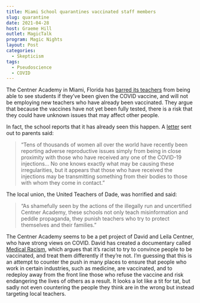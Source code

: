```yaml
---
title: Miami School quarantines vaccinated staff members
slug: quarantine
date: 2021-04-28
host: Graeme Hill
outlet: MagicTalk
program: Magic Nights
layout: Post
categories:
  - Skepticism
tags:
  - Pseudoscience
  - COVID
---
```


The Centner Academy in Miami, Florida has [barred its teachers](https://www.bbc.com/news/world-us-canada-56905752) from being able to see students if they’ve been given the COVID vaccine, and will not be employing new teachers who have already been vaccinated. They argue that because the vaccines have not yet been fully tested, there is a risk that they could have unknown issues that may affect other people.

In fact, the school reports that it has already seen this happen. A [letter](https://miami.cbslocal.com/2021/04/27/baffling-parents-confused-centner-academy-not-employee-people-vaccinated/) sent out to parents said:

> “Tens of thousands of women all over the world have recently been reporting adverse reproductive issues simply from being in close proximity with those who have received any one of the COVID-19 injections… No one knows exactly what may be causing these irregularities, but it appears that those who have received the injections may be transmitting something from their bodies to those with whom they come in contact.”

The local union, the United Teachers of Dade, was horrified and said:

> “As shamefully seen by the actions of the illegally run and uncertified Centner Academy, these schools not only teach misinformation and peddle propaganda, they punish teachers who try to protect themselves and their families.”

The Centner Academy seems to be a pet project of David and Leila Centner, who have strong views on COVID. David has created a documentary called [Medical Racism](https://medicalracism.childrenshealthdefense.org/), which argues that it’s racist to try to convince people to be vaccinated, and treat them differently if they’re not. I’m guessing that this is an attempt to counter the push in many places to ensure that people who work in certain industries, such as medicine, are vaccinated, and to redeploy away from the front line those who refuse the vaccine and risk endangering the lives of others as a result. It looks a lot like a tit for tat, but sadly not even countering the people they think are in the wrong but instead targeting local teachers.
